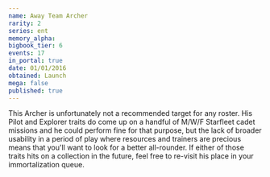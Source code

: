 ```yaml
---
name: Away Team Archer
rarity: 2
series: ent
memory_alpha:
bigbook_tier: 6
events: 17
in_portal: true
date: 01/01/2016
obtained: Launch
mega: false
published: true
---
```


This Archer is unfortunately not a recommended target for any roster. His Pilot and Explorer traits do come up on a handful of M/W/F Starfleet cadet missions and he could perform fine for that purpose, but the lack of broader usability in a period of play where resources and trainers are precious means that you'll want to look for a better all-rounder. If either of those traits hits on a collection in the future, feel free to re-visit his place in your immortalization queue.
